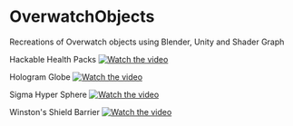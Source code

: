 # OverwatchObjects
 Recreations of Overwatch objects using Blender, Unity and Shader Graph

Hackable Health Packs
[![Watch the video](https://img.youtube.com/vi/AxbMcDhg7f8/maxresdefault.jpg)](https://youtu.be/AxbMcDhg7f8)

Hologram Globe
[![Watch the video](https://img.youtube.com/vi/zruujZNB2JI/maxresdefault.jpg)](https://youtu.be/zruujZNB2JI)

Sigma Hyper Sphere
[![Watch the video](https://img.youtube.com/vi/YQo-R07wKaw/maxresdefault.jpg)](https://youtu.be/YQo-R07wKaw)

Winston's Shield Barrier
[![Watch the video](https://img.youtube.com/vi/xJWDJoHPj4M/maxresdefault.jpg)](https://youtu.be/xJWDJoHPj4M)
